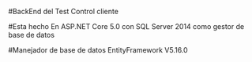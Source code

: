 #BackEnd del Test Control cliente

#Esta hecho En ASP.NET Core 5.0 con SQL Server 2014 como gestor de base de datos

#Manejador de base de datos EntityFramework V5.16.0
